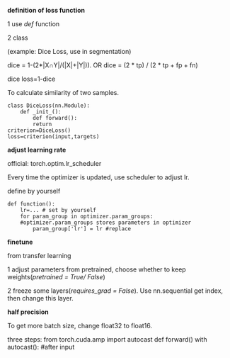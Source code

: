 **definition of loss function**

1 use _def_ function

2 class

  (example: Dice Loss, use in segmentation)
  
  dice = 1-(2*|X∩Y|/(|X|+|Y|)). OR dice = (2 * tp) / (2 * tp + fp + fn)
  
  dice loss=1-dice
  
  To calculate similarity of two samples.
  
  ```
  class DiceLoss(nn.Module):
      def _init_():
          def forward():
          return
  criterion=DiceLoss()
  loss=criterion(input,targets)
  ```
**adjust learning rate**

  official: torch.optim.lr_scheduler
  
  Every time the optimizer is updated, use scheduler to adjust lr.
  
  define by yourself
  ```
  def function():
      lr=... # set by yourself
      for param_group in optimizer.param_groups:
      #optimizer.param_groups stores parameters in optimizer
          param_group['lr'] = lr #replace
  ```
**finetune**

  from transfer learning
  
  1 adjust parameters from pretrained, choose whether to keep weights(_pretrained = True/ False_)
  
  2 freeze some layers(_requires_grad = False_). Use nn.sequential get index, then change this layer.
  
**half precision**

  To get more batch size, change float32 to float16.
  
  three steps:
  from torch.cuda.amp import autocast
  def forward()
  with autocast(): #after input
  
